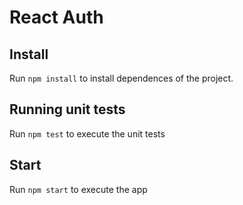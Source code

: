 # React Auth

## Install

Run `npm install` to install dependences of the project.

## Running unit tests

Run `npm test` to execute the unit tests 

## Start

Run `npm start` to execute the app
